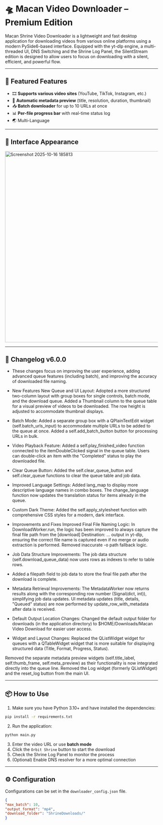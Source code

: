 # 🛸 Macan Video Downloader – Premium Edition

Macan Shrine Video Downloader is a lightweight and fast desktop application for downloading videos from various online platforms using a modern PySide6-based interface. Equipped with the yt-dlp engine, a multi-threaded UI, DNS Switching and the Shrine Log Panel, the SilentStream edition is designed to allow users to focus on downloading with a silent, efficient, and powerful flow.

---

## 🚀 Featured Features

- 🎞️ **Supports various video sites** (YouTube, TikTok, Instagram, etc.)
- 🧠 **Automatic metadata preview** (title, resolution, duration, thumbnail)
- 📥 **Batch downloader** for up to 10 URLs at once
- 📊 **Per-file progress bar** with real-time status log
- 🌏 Multi-Language


---

## 📸 Interface Appearance
<img width="1000" height="631" alt="Screenshot 2025-10-16 185813" src="https://github.com/user-attachments/assets/8cf57727-4b1f-443f-8a2a-22be7af91231" />






---
## 📝 Changelog v6.0.0
- These changes focus on improving the user experience, adding advanced queue features (including batch), and improving the accuracy of downloaded file naming.

- New Features
New Queue and UI Layout:
Adopted a more structured two-column layout with group boxes for single controls, batch mode, and the download queue.
Added a Thumbnail column to the queue table for a visual preview of videos to be downloaded.
The row height is adjusted to accommodate thumbnail displays.

- Batch Mode:
Added a separate group box with a QPlainTextEdit widget (self.batch_urls_input) to accommodate multiple URLs to be added to the queue at once.
Added a self.add_batch_button button for processing URLs in bulk.

- Video Playback Feature:
Added a self.play_finished_video function connected to the itemDoubleClicked signal in the queue table. Users can double-click an item with the "Completed" status to play the downloaded file.

- Clear Queue Button:
Added the self.clear_queue_button and self.clear_queue functions to clear the queue table and job data.

- Improved Language Settings:
Added lang_map to display more descriptive language names in combo boxes.
The change_language function now updates the translation status for items already in the queue.

- Custom Dark Theme:
Added the self.apply_stylesheet function with comprehensive CSS styles for a modern, dark interface.

- Improvements and Fixes
Improved Final File Naming Logic:
In DownloadWorker.run, the logic has been improved to always capture the final file path from the [download] Destination: ... output in yt-dlp, ensuring the correct file name is captured even if no merge or audio extraction is performed.
Removed inaccurate -o path fallback logic.

- Job Data Structure Improvements:
The job data structure (self.download_queue_data) now uses rows as indexes to refer to table rows.

- Added a filepath field to job data to store the final file path after the download is complete.

- Metadata Retrieval Improvements:
The MetadataWorker now returns results along with the corresponding row number (Signal(dict, int)), simplifying job data updates.
UI metadata updates (title, details, "Queued" status) are now performed by update_row_with_metadata after data is received.

- Default Output Location Changes:
Changed the default output folder for downloads (in the application directory) to $HOME/Downloads/Macan Video Download for easier user access.

- Widget and Layout Changes:
Replaced the QListWidget widget for queues with a QTableWidget widget that is more suitable for displaying structured data (Title, Format, Progress, Status).

Removed the separate metadata preview widgets (self.title_label, self.thumb_frame, self.meta_preview) as their functionality is now integrated directly into the queue line.
Removed the Log widget (formerly QListWidget) and the reset_log button from the main UI.


---
## 📦 How to Use

1. Make sure you have Python 3.10+ and have installed the dependencies:
```bash
pip install -r requirements.txt
```

2. Run the application:
```bash
python main.py
```

3. Enter the video URL or use **batch mode**
4. Click the `Orbit Shrine` button to start the download
5. Check the Shrine Log Panel to monitor the process
6. (Optional) Enable DNS resolver for a more optimal connection

---

## ⚙️ Configuration

Configurations can be set in the `downloader_config.json` file.
```json
{ 
"max_batch": 10, 
"output_format": "mp4", 
"download_folder": "ShrineDownloads/"
}
